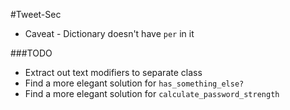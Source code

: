 #Tweet-Sec

* Caveat - Dictionary doesn't have `per` in it

###TODO

* Extract out text modifiers to separate class
* Find a more elegant solution for `has_something_else?`
* Find a more elegant solution for `calculate_password_strength`
